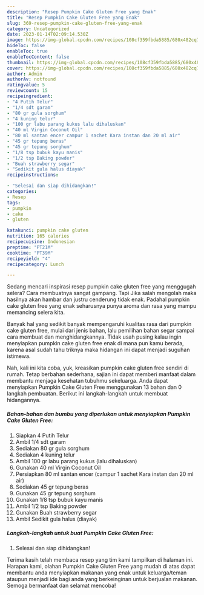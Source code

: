 ```yaml
---
description: "Resep Pumpkin Cake Gluten Free yang Enak"
title: "Resep Pumpkin Cake Gluten Free yang Enak"
slug: 369-resep-pumpkin-cake-gluten-free-yang-enak
category: Uncategorized
date: 2023-01-14T02:09:14.530Z
image: https://img-global.cpcdn.com/recipes/108cf359fbda5885/680x482cq70/pumpkin-cake-gluten-free-foto-resep-utama.jpg
hideToc: false
enableToc: true
enableTocContent: false
thumbnail: https://img-global.cpcdn.com/recipes/108cf359fbda5885/680x482cq70/pumpkin-cake-gluten-free-foto-resep-utama.jpg
cover: https://img-global.cpcdn.com/recipes/108cf359fbda5885/680x482cq70/pumpkin-cake-gluten-free-foto-resep-utama.jpg
author: Admin
authorAv: notfound
ratingvalue: 5
reviewcount: 15
recipeingredient:
- "4 Putih Telur"
- "1/4 sdt garam"
- "80 gr gula sorghum"
- "4 kuning telur"
- "100 gr labu parang kukus lalu dihaluskan"
- "40 ml Virgin Coconut Oil"
- "80 ml santan encer campur 1 sachet Kara instan dan 20 ml air"
- "45 gr tepung beras"
- "45 gr tepung sorghum"
- "1/8 tsp bubuk kayu manis"
- "1/2 tsp Baking powder"
- "Buah strawberry segar"
- "Sedikit gula halus diayak"
recipeinstructions:

- "Selesai dan siap dihidangkan!"
categories:
- Resep
tags:
- pumpkin
- cake
- gluten

katakunci: pumpkin cake gluten 
nutrition: 165 calories
recipecuisine: Indonesian
preptime: "PT21M"
cooktime: "PT39M"
recipeyield: "4"
recipecategory: Lunch

---
```



Sedang mencari inspirasi resep pumpkin cake gluten free yang menggugah selera? Cara membuatnya sangat gampang. Tapi Jika salah mengolah maka hasilnya akan hambar dan justru cenderung tidak enak. Padahal pumpkin cake gluten free yang enak seharusnya punya aroma dan rasa yang mampu memancing selera kita.




Banyak hal yang sedikit banyak mempengaruhi kualitas rasa dari pumpkin cake gluten free, mulai dari jenis bahan, lalu pemilihan bahan segar sampai cara membuat dan menghidangkannya. Tidak usah pusing kalau ingin menyiapkan pumpkin cake gluten free enak di mana pun kamu berada, karena asal sudah tahu triknya maka hidangan ini dapat menjadi suguhan istimewa.


Nah, kali ini kita coba, yuk, kreasikan pumpkin cake gluten free sendiri di rumah. Tetap berbahan sederhana, sajian ini dapat memberi manfaat dalam membantu menjaga kesehatan tubuhmu sekeluarga. Anda dapat menyiapkan Pumpkin Cake Gluten Free menggunakan 13 bahan dan 0 langkah pembuatan. Berikut ini langkah-langkah untuk membuat hidangannya.

<!--inarticleads1-->

##### Bahan-bahan dan bumbu yang diperlukan untuk menyiapkan Pumpkin Cake Gluten Free:

1. Siapkan 4 Putih Telur
1. Ambil 1/4 sdt garam
1. Sediakan 80 gr gula sorghum
1. Sediakan 4 kuning telur
1. Ambil 100 gr labu parang kukus (lalu dihaluskan)
1. Gunakan 40 ml Virgin Coconut Oil
1. Persiapkan 80 ml santan encer (campur 1 sachet Kara instan dan 20 ml air)
1. Sediakan 45 gr tepung beras
1. Gunakan 45 gr tepung sorghum
1. Gunakan 1/8 tsp bubuk kayu manis
1. Ambil 1/2 tsp Baking powder
1. Gunakan Buah strawberry segar
1. Ambil Sedikit gula halus (diayak)




<!--inarticleads2-->

##### Langkah-langkah untuk buat Pumpkin Cake Gluten Free:


1. Selesai dan siap dihidangkan!



Terima kasih telah membaca resep yang tim kami tampilkan di halaman ini. Harapan kami, olahan Pumpkin Cake Gluten Free yang mudah di atas dapat membantu anda menyiapkan makanan yang enak untuk keluarga/teman ataupun menjadi ide bagi anda yang berkeinginan untuk berjualan makanan. Semoga bermanfaat dan selamat mencoba!
